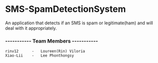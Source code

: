 # SMS-SpamDetectionSystem
An application that detects if an SMS is spam or legitimate(ham) and will deal with it appropriately. 

### ----------- Team Members -----------
    rinv12      -   Loureen(Rin) Viloria
    Xiao-Lii    -   Lee Phonthongsy
